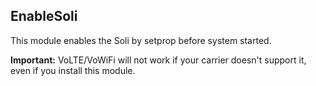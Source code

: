 ## EnableSoli
This module enables the Soli  by setprop before system started.

**Important:** VoLTE/VoWiFi will not work if your carrier doesn't support it, even if you install this module.
 
